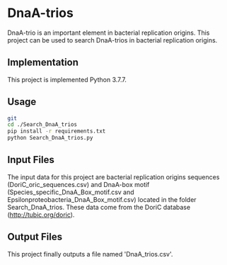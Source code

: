 # DnaA-trios
DnaA-trio is an important element in bacterial replication origins. This project can be used to search DnaA-trios in bacterial replication origins.

## Implementation
This project is implemented Python 3.7.7.

## Usage
```sh
git 
cd ./Search_DnaA_trios
pip install -r requirements.txt
python Search_DnaA_trios.py
```

## Input Files
The input data for this project are bacterial replication origins sequences (DoriC_oric_sequences.csv) and DnaA-box motif (Species_specific_DnaA_Box_motif.csv and Epsilonproteobacteria_DnaA_Box_motif.csv) located in the folder Search_DnaA_trios. These data come from the DoriC database (http://tubic.org/doric).

## Output Files
This project finally outputs a file named 'DnaA_trios.csv'.
